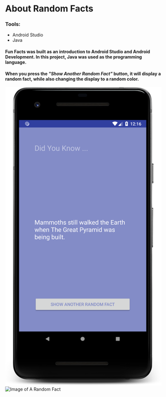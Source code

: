 # About Random Facts

### Tools:
* Android Studio
* Java

#### Fun Facts was built as an introduction to Android Studio and Android Development. In this project, Java was used as the programming language.
#### When you press the *"Show Another Random Fact"* button, it will display a random fact, while also changing the display to a random color.
![Image of A Random Fact](https://raw.githubusercontent.com/StefJohns/Android-Studio-Development/master/RandomFacts/ABR-IMG/RFOne.png)
![Image of A Random Fact](https://raw.githubusercontent.com/StefJohns/Android-Studio-Development/master/RandomFacts/ARF-IMG/RFTwo.png)